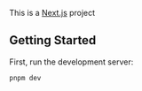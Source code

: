 This is a [Next.js](https://nextjs.org/) project

## Getting Started

First, run the development server:

```bash
pnpm dev
```
